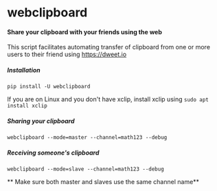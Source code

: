 # webclipboard

#### Share your clipboard with your friends using the web

This script facilitates automating transfer of clipboard from one or more users to their friend using https://dweet.io

##### Installation
`pip install -U webclipboard`

If you are on Linux and you don't have xclip, install xclip using `sudo apt install xclip`


##### Sharing your clipboard
`webclipboard --mode=master --channel=math123 --debug`

##### Receiving someone's clipboard
`webclipboard --mode=slave --channel=math123 --debug`

** Make sure both master and slaves use the same channel name**
